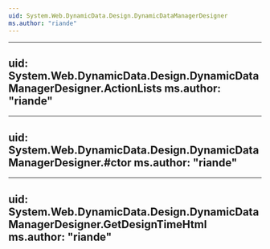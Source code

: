 ```yaml
---
uid: System.Web.DynamicData.Design.DynamicDataManagerDesigner
ms.author: "riande"
---
```


---
uid: System.Web.DynamicData.Design.DynamicDataManagerDesigner.ActionLists
ms.author: "riande"
---

---
uid: System.Web.DynamicData.Design.DynamicDataManagerDesigner.#ctor
ms.author: "riande"
---

---
uid: System.Web.DynamicData.Design.DynamicDataManagerDesigner.GetDesignTimeHtml
ms.author: "riande"
---
